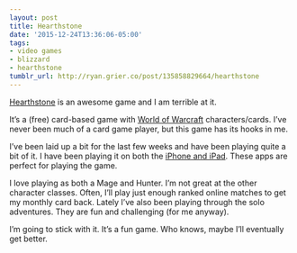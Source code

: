 ```yaml
---
layout: post
title: Hearthstone
date: '2015-12-24T13:36:06-05:00'
tags:
- video games
- blizzard
- hearthstone
tumblr_url: http://ryan.grier.co/post/135858829664/hearthstone
---
```

[Hearthstone](https://us.battle.net/hearthstone/en/) is an awesome game and I am terrible at it.

It’s a (free) card-based game with [World of Warcraft](https://worldofwarcraft.com/en-us/) characters/cards. I’ve never been much of a card game player, but this game has its hooks in me.

I’ve been laid up a bit for the last few weeks and have been playing quite a bit of it. I have been playing it on both the [iPhone and iPad](https://itunes.apple.com/us/app/hearthstone/id625257520?mt=8). These apps are perfect for playing the game.

I love playing as both a Mage and Hunter. I’m not great at the other character classes. Often, I’ll play just enough ranked online matches to get my monthly card back. Lately I’ve also been playing through the solo adventures. They are fun and challenging (for me anyway).

I’m going to stick with it. It’s a fun game. Who knows, maybe I’ll eventually get better.
